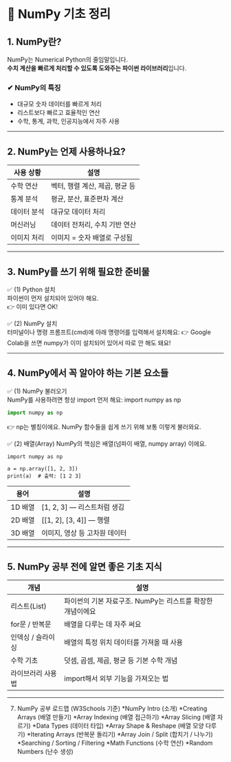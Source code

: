 # 📘 NumPy 기초 정리

## 1. NumPy란?

NumPy는 Numerical Python의 줄임말입니다.  
**수치 계산을 빠르게 처리할 수 있도록 도와주는 파이썬 라이브러리**입니다.

### ✔ NumPy의 특징
- 대규모 숫자 데이터를 빠르게 처리
- 리스트보다 빠르고 효율적인 연산
- 수학, 통계, 과학, 인공지능에서 자주 사용

---

## 2. NumPy는 언제 사용하나요?

| 사용 상황 | 설명 |
|-----------|------|
| 수학 연산 | 벡터, 행렬 계산, 제곱, 평균 등 |
| 통계 분석 | 평균, 분산, 표준편차 계산 |
| 데이터 분석 | 대규모 데이터 처리 |
| 머신러닝 | 데이터 전처리, 수치 기반 연산 |
| 이미지 처리 | 이미지 = 숫자 배열로 구성됨 |

---

## 3. NumPy를 쓰기 위해 필요한 준비물  
✅ (1) Python 설치  
파이썬이 먼저 설치되어 있어야 해요.  
👉 이미 있다면 OK!

✅ (2) NumPy 설치  
터미널이나 명령 프롬프트(cmd)에 아래 명령어를 입력해서 설치해요:
👉 Google Colab을 쓰면 numpy가 이미 설치되어 있어서 따로 안 해도 돼요!

---

## 4. NumPy에서 꼭 알아야 하는 기본 요소들  
✅ (1) NumPy 불러오기  
NumPy를 사용하려면 항상 import 먼저 해요:
import numpy as np
```python 
import numpy as np
```
 👉 np는 별칭이에요. NumPy 함수들을 쉽게 쓰기 위해 보통 이렇게 불러와요.
 
✅ (2) 배열(Array)
NumPy의 핵심은 배열(넘파이 배열, numpy array) 이에요.
```
import numpy as np

a = np.array([1, 2, 3])
print(a)  # 출력: [1 2 3]
```

| 용어    | 설명                       |
| ----- | ------------------------ |
| 1D 배열 | \[1, 2, 3] — 리스트처럼 생김    |
| 2D 배열 | \[\[1, 2], \[3, 4]] — 행렬 |
| 3D 배열 | 이미지, 영상 등 고차원 데이터        |

---

## 5. NumPy 공부 전에 알면 좋은 기초 지식
| 개념         | 설명                                  |
| ---------- | ----------------------------------- |
| 리스트(List)  | 파이썬의 기본 자료구조. NumPy는 리스트를 확장한 개념이에요 |
| for문 / 반복문 | 배열을 다루는 데 자주 써요                     |
| 인덱싱 / 슬라이싱 | 배열의 특정 위치 데이터를 가져올 때 사용             |
| 수학 기초      | 덧셈, 곱셈, 제곱, 평균 등 기본 수학 개념           |
| 라이브러리 사용법  | import해서 외부 기능을 가져오는 법              |

---

7. NumPy 공부 로드맵 (W3Schools 기준)
*NumPy Intro (소개)
*Creating Arrays (배열 만들기)
*Array Indexing (배열 접근하기)
*Array Slicing (배열 자르기)
*Data Types (데이터 타입)
*Array Shape & Reshape (배열 모양 다루기)
*Iterating Arrays (반복문 돌리기)
*Array Join / Split (합치기 / 나누기)
*Searching / Sorting / Filtering
*Math Functions (수학 연산)
*Random Numbers (난수 생성)
